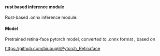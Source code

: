 #### rust based inference module

Rust-based .onnx inference module.

#### Model 
Pretrained retina-face pytorch model, converted to .onnx format
, based on 

https://github.com/biubug6/Pytorch_Retinaface


